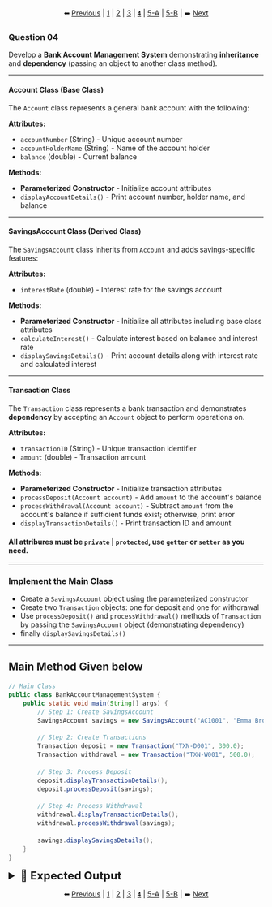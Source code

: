<div align="center">

⬅️ [Previous](3.md) | [1](1.md) | [2](2.md) | [3](3.md) | [**`4`**](4.md) | [5-A](5-A.md) | [5-B](5-B.md) | ➡️ [Next](5-A.md)

</div>

### Question 04

Develop a **Bank Account Management System** demonstrating **inheritance** and **dependency** (passing an object to another class method).

---

#### Account Class (Base Class)

The `Account` class represents a general bank account with the following:

**Attributes:**
- `accountNumber` (String) - Unique account number
- `accountHolderName` (String) - Name of the account holder
- `balance` (double) - Current balance

**Methods:**
- **Parameterized Constructor** - Initialize account attributes
- `displayAccountDetails()` - Print account number, holder name, and balance

---

#### SavingsAccount Class (Derived Class)

The `SavingsAccount` class inherits from `Account` and adds savings-specific features:

**Attributes:**
- `interestRate` (double) - Interest rate for the savings account

**Methods:**
- **Parameterized Constructor** - Initialize all attributes including base class attributes
- `calculateInterest()` - Calculate interest based on balance and interest rate
- `displaySavingsDetails()` - Print account details along with interest rate and calculated interest

---

#### Transaction Class

The `Transaction` class represents a bank transaction and demonstrates **dependency** by accepting an `Account` object to perform operations on.

**Attributes:**
- `transactionID` (String) - Unique transaction identifier
- `amount` (double) - Transaction amount

**Methods:**
- **Parameterized Constructor** - Initialize transaction attributes
- `processDeposit(Account account)` - Add `amount` to the account's balance
- `processWithdrawal(Account account)` - Subtract `amount` from the account's balance if sufficient funds exist; otherwise, print error
- `displayTransactionDetails()` - Print transaction ID and amount

#### All attribures must be `private` | `protected`, use `getter` or `setter` as you need.
---

### Implement the Main Class

- Create a `SavingsAccount` object using the parameterized constructor
- Create two `Transaction` objects: one for deposit and one for withdrawal
- Use `processDeposit()` and `processWithdrawal()` methods of `Transaction` by passing the `SavingsAccount` object (demonstrating dependency)
- finally `displaySavingsDetails()`

---

## Main Method Given below
```java
// Main Class
public class BankAccountManagementSystem {
    public static void main(String[] args) {
        // Step 1: Create SavingsAccount
        SavingsAccount savings = new SavingsAccount("AC1001", "Emma Brown", 1000.0, 4.5);

        // Step 2: Create Transactions
        Transaction deposit = new Transaction("TXN-D001", 300.0);
        Transaction withdrawal = new Transaction("TXN-W001", 500.0);

        // Step 3: Process Deposit
        deposit.displayTransactionDetails();
        deposit.processDeposit(savings);

        // Step 4: Process Withdrawal
        withdrawal.displayTransactionDetails();
        withdrawal.processWithdrawal(savings);

        savings.displaySavingsDetails();
    }
}
```

<details>
  <summary style="font-size:22px; font-weight:bold">🌟 Expected Output</summary>
  
  ![image](../../Assets/Final/2/4.png)
  
</details>

  
<div align="center">

⬅️ [Previous](3.md) | [1](1.md) | [2](2.md) | [3](3.md) | [**`4`**](4.md) | [5-A](5-A.md) | [5-B](5-B.md) | ➡️ [Next](5-A.md)

</div>